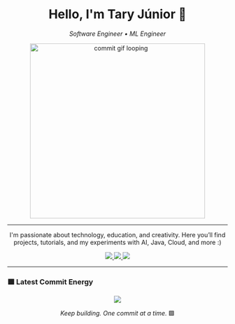 
<h1 align="center">Hello, I'm Tary Júnior 👋</h1>

<p align="center">
  <em>Software Engineer • ML Engineer</em>
</p>

<p align="center">
  <img src="https://github.com/Fernanda-Kipper/Fernanda-Kipper/blob/main/commit-animation.gif" width="400px" alt="commit gif looping" />
</p>

---

<p align="center">
  I'm passionate about technology, education, and creativity.  
  Here you’ll find projects, tutorials, and my experiments with AI, Java, Cloud, and more :)
</p>

<p align="center">
  <a href="https://www.linkedin.com/in/tary-nascimento/">
    <img src="https://img.shields.io/badge/-LinkedIn-00AB33?style=flat-square&logo=Linkedin&logoColor=white">
  </a>
  <a href="https://linktree-app-alpha.vercel.app/">
    <img src="https://img.shields.io/badge/-Website-00AB33?style=flat-square&logo=Google-Chrome&logoColor=white">
  </a>
  <a href="mailto:tary.junior47@gmail.com">
    <img src="https://img.shields.io/badge/-tary.junior47@gmail.com-00AB33?style=flat-square&logo=Gmail&logoColor=white">
  </a>
</p>

---



### 🟩 Latest Commit Energy

<p align="center">
<img src="https://github-readme-stats.vercel.app/api?username=tnrjr&show_icons=true&theme=github_dark&hide_border=true&title_color=00ff99&icon_color=00ff99&text_color=ffffff" />
</p>

<p align="center">
  <em>Keep building. One commit at a time.</em> 🟩
</p>



